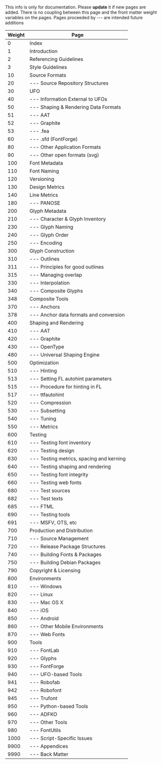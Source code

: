 This info is only for documentation. Please **update** it if new pages are added.
There is no coupling between this page and the front matter weight variables on the pages.
Pages proceeded by --- are intended future additions

| Weight | Page                                       |
|--------|--------------------------------------------|
| 0      | Index                                      |
| 1      | Introduction                               |
| 2      | Referencing Guidelines                     |
| 3      | Style Guidelines                           |
| 10     | Source Formats                             |
| 20     | --- Source Repository Structures           |
| 30     | UFO                                        |
| 40     | --- Information External to UFOs           |
| 50     | --- Shaping & Rendering Data Formats       |
| 51     | --- AAT                                    |
| 52     | --- Graphite                               |
| 53     | --- .fea                                   |
| 60     | --- .sfd (FontForge)                       |
| 80     | --- Other Application Formats              |
| 90     | --- Other open formats (svg)               |
| 100    | Font Metadata                              |
| 110    | Font Naming                                |
| 120    | Versioning                                 |
| 130    | Design Metrics                             |
| 140    | Line Metrics                               |
| 180    | --- PANOSE                                 |
| 200    | Glyph Metadata                             |
| 210    | --- Character & Glyph Inventory            |
| 230    | --- Glyph Naming                           |
| 240    | --- Glyph Order                            |
| 250    | --- Encoding                               |
| 300    | Glyph Construction                         |
| 310    | --- Outlines                               |
| 311    | --- Principles for good outlines           |
| 315    | --- Managing overlap                       |
| 330    | --- Interpolation                          |
| 340    | --- Composite Glyphs                       |
| 348    | Composite Tools                            |
| 370    | --- Anchors                                |
| 378    | --- Anchor data formats and conversion     |
| 400    | Shaping and Rendering                      |
| 410    | --- AAT                                    |
| 420    | --- Graphite                               |
| 430    | --- OpenType                               |
| 480    | --- Universal Shaping Engine               |
| 500    | Optimization                               |
| 510    | --- Hinting                                |
| 513    | --- Setting FL autohint parameters         |
| 515    | --- Procedure for hinting in FL            |
| 517    | --- ttfautohint                            |
| 520    | --- Compression                            |
| 530    | --- Subsetting                             |
| 540    | --- Tuning                                 |
| 550    | --- Metrics                                |
| 600    | Testing                                    |
| 610    | --- Testing font inventory                 |
| 620    | --- Testing design                         |
| 630    | --- Testing metrics, spacing and kerning   |
| 640    | --- Testing shaping and rendering          |
| 650    | --- Testing font integrity                 |
| 660    | --- Testing web fonts                      |
| 680    | --- Test sources                           |
| 682    | --- Test texts                             |
| 685    | --- FTML                                   |
| 690    | --- Testing tools                          |
| 691    | --- MSFV, OTS, etc                         |
| 700    | Production and Distribution                |
| 710    | --- Source Management                      |
| 720    | --- Release Package Structures             |
| 740    | --- Building Fonts & Packages              |
| 750    | --- Building Debian Packages               |
| 790    | Copyright & Licensing                      |
| 800    | Environments                               |
| 810    | --- Windows                                |
| 820    | --- Linux                                  |
| 830    | --- Mac OS X                               |
| 840    | --- iOS                                    |
| 850    | --- Android                                |
| 860    | --- Other Mobile Environments              |
| 870    | --- Web Fonts                              |
| 900    | Tools                                      |
| 910    | --- FontLab                                |
| 920    | --- Glyphs                                 |
| 930    | --- FontForge                              |
| 940    | --- UFO-based Tools                        |
| 941    | --- Robofab                                |
| 942    | --- Robofont                               |
| 945    | --- Trufont                                |
| 950    | --- Python-based Tools                     |
| 960    | --- ADFKO                                  |
| 970    | --- Other Tools                            |
| 980    | --- FontUtils                              |
| 1000   | --- Script-Specific Issues                 |
| 9900   | --- Appendices                             |
| 9990   | --- Back Matter                            |
